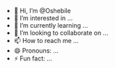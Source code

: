 - 👋 Hi, I’m @Oshebile
- 👀 I’m interested in ...
- 🌱 I’m currently learning ...
- 💞️ I’m looking to collaborate on ...
- 📫 How to reach me ...
- 😄 Pronouns: ...
- ⚡ Fun fact: ...

<!---
Oshebile/Oshebile is a ✨ special ✨ repository because its `README.md` (this file) appears on your GitHub profile.
You can click the Preview link to take a look at your changes.
--->
